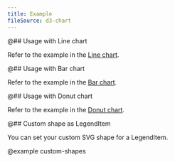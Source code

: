 ```yaml
---
title: Example
fileSource: d3-chart
---
```


@## Usage with Line chart

Refer to the example in the [Line chart](/data-display/line-chart/line-chart-d3-code/#legend).

@## Usage with Bar chart

Refer to the example in the [Bar chart](/data-display/stacked-bar-chart/stacked-bar-chart-d3-code/#legend).

@## Usage with Donut chart

Refer to the example in the [Donut chart](/data-display/donut-chart/donut-chart-d3-code/#legend).

@## Custom shape as LegendItem

You can set your custom SVG shape for a LegendItem.

@example custom-shapes
